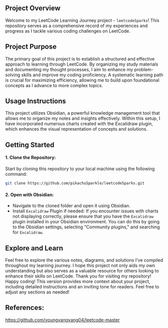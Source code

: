 ## Project Overview

Welcome to my LeetCode Learning Journey project - `leetcodeSparks`! This repository serves as a comprehensive record of my experiences and progress as I tackle various coding challenges on LeetCode.
## Project Purpose

The primary goal of this project is to establish a structured and effective approach to learning through LeetCode. By organizing my study materials and documenting my thought processes, I aim to enhance my problem-solving skills and improve my coding proficiency. A systematic learning path is crucial for maximizing efficiency, allowing me to build upon foundational concepts as I advance to more complex topics.
## Usage Instructions

This project utilizes Obsidian, a powerful knowledge management tool that allows me to organize my notes and insights effectively. Within this setup, I have incorporated numerous charts created with the Excalidraw plugin, which enhances the visual representation of concepts and solutions.
## Getting Started

#### 1. Clone the Repository: 
Start by cloning this repository to your local machine using the following command:
```bash
git clone https://github.com/pikachuSparkle/leetcodeSparks.git
```
#### 2. Open with Obsidian: 
- Navigate to the cloned folder and open it using Obsidian.
- Install `Excalidraw` Plugin if needed: If you encounter issues with charts not displaying correctly, please ensure that you have the `Excalidraw` plugin installed in your Obsidian environment. You can do this by going to the Obsidian settings, selecting "Community plugins," and searching for `Excalidraw`.
## Explore and Learn

Feel free to explore the various notes, diagrams, and solutions I've compiled throughout my learning journey. I hope this project not only aids my own understanding but also serves as a valuable resource for others looking to enhance their skills on LeetCode. Thank you for visiting my repository! Happy coding! This version provides more context about your project, including detailed instructions and an inviting tone for readers. Feel free to adjust any sections as needed!
## References:
https://github.com/youngyangyang04/leetcode-master

